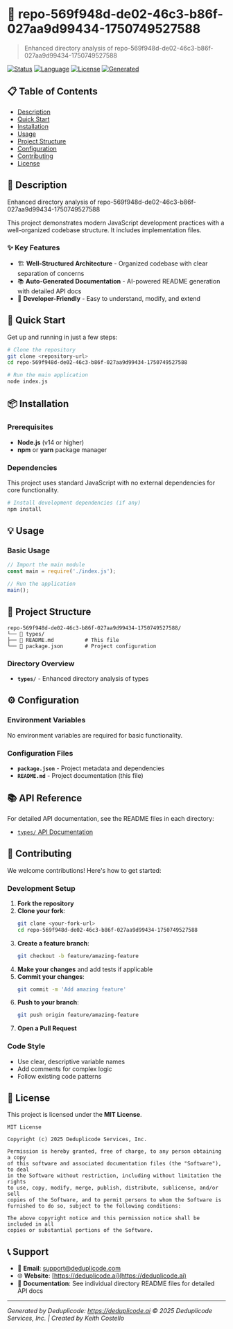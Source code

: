 # 🚀 repo-569f948d-de02-46c3-b86f-027aa9d99434-1750749527588

> Enhanced directory analysis of repo-569f948d-de02-46c3-b86f-027aa9d99434-1750749527588

[![Status](https://img.shields.io/badge/Status-Active-brightgreen)](#)
[![Language](https://img.shields.io/badge/Language-JavaScript-blue)](#)
[![License](https://img.shields.io/badge/License-MIT-yellow)](#)
[![Generated](https://img.shields.io/badge/Generated-6/24/2025-orange)](#)

## 📋 Table of Contents

- [Description](#-description)
- [Quick Start](#-quick-start)
- [Installation](#-installation)
- [Usage](#-usage)
- [Project Structure](#-project-structure)
- [Configuration](#-configuration)
- [Contributing](#-contributing)
- [License](#-license)

## 📖 Description

Enhanced directory analysis of repo-569f948d-de02-46c3-b86f-027aa9d99434-1750749527588

This project demonstrates modern JavaScript development practices with a well-organized codebase structure. It includes implementation files.

### ✨ Key Features

- 🏗️ **Well-Structured Architecture** - Organized codebase with clear separation of concerns
- 📚 **Auto-Generated Documentation** - AI-powered README generation with detailed API docs
- 🔧 **Developer-Friendly** - Easy to understand, modify, and extend

## 🚀 Quick Start

Get up and running in just a few steps:

```bash
# Clone the repository
git clone <repository-url>
cd repo-569f948d-de02-46c3-b86f-027aa9d99434-1750749527588

# Run the main application
node index.js
```

## 📦 Installation

### Prerequisites

- **Node.js** (v14 or higher)
- **npm** or **yarn** package manager

### Dependencies

This project uses standard JavaScript with no external dependencies for core functionality.

```bash
# Install development dependencies (if any)
npm install
```

## 💡 Usage

### Basic Usage

```javascript
// Import the main module
const main = require('./index.js');

// Run the application
main();
```

## 📁 Project Structure

```
repo-569f948d-de02-46c3-b86f-027aa9d99434-1750749527588/
└── 📁 types/
├── 📄 README.md          # This file
└── 📄 package.json       # Project configuration
```

### Directory Overview

- **`types/`** - Enhanced directory analysis of types

## ⚙️ Configuration

### Environment Variables

No environment variables are required for basic functionality.

### Configuration Files

- **`package.json`** - Project metadata and dependencies
- **`README.md`** - Project documentation (this file)

## 📚 API Reference

For detailed API documentation, see the README files in each directory:

- [`types/` API Documentation](./types/README.md)

## 🤝 Contributing

We welcome contributions! Here's how to get started:

### Development Setup

1. **Fork the repository**
2. **Clone your fork**:
   ```bash
   git clone <your-fork-url>
   cd repo-569f948d-de02-46c3-b86f-027aa9d99434-1750749527588
   ```
3. **Create a feature branch**:
   ```bash
   git checkout -b feature/amazing-feature
   ```
4. **Make your changes** and add tests if applicable
5. **Commit your changes**:
   ```bash
   git commit -m 'Add amazing feature'
   ```
6. **Push to your branch**:
   ```bash
   git push origin feature/amazing-feature
   ```
7. **Open a Pull Request**

### Code Style

- Use clear, descriptive variable names
- Add comments for complex logic
- Follow existing code patterns

## 📄 License

This project is licensed under the **MIT License**.

```
MIT License

Copyright (c) 2025 Deduplicode Services, Inc.

Permission is hereby granted, free of charge, to any person obtaining a copy
of this software and associated documentation files (the "Software"), to deal
in the Software without restriction, including without limitation the rights
to use, copy, modify, merge, publish, distribute, sublicense, and/or sell
copies of the Software, and to permit persons to whom the Software is
furnished to do so, subject to the following conditions:

The above copyright notice and this permission notice shall be included in all
copies or substantial portions of the Software.
```

## 📞 Support

- 📧 **Email**: support@deduplicode.com
- 🌐 **Website**: [https://deduplicode.ai](https://deduplicode.ai)
- 📖 **Documentation**: See individual directory README files for detailed API docs

---

*Generated by Deduplicode: https://deduplicode.ai*
*© 2025 Deduplicode Services, Inc. | Created by Keith Costello*

